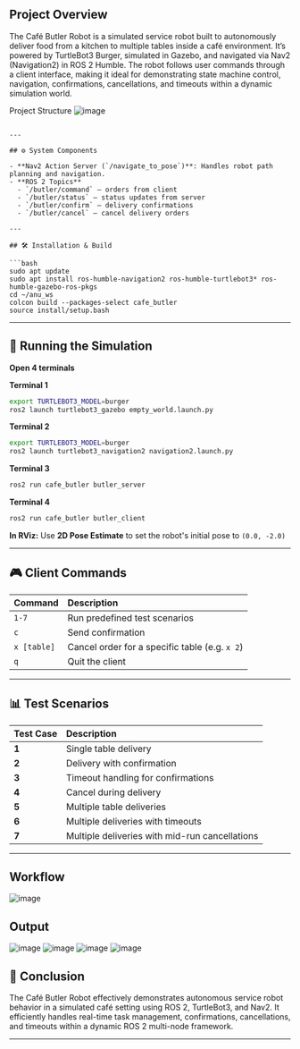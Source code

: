 ## Project Overview 

The Café Butler Robot is a simulated service robot built to autonomously deliver food from a kitchen to multiple tables inside a café environment. It’s powered by TurtleBot3 Burger, simulated in Gazebo, and navigated via Nav2 (Navigation2) in ROS 2 Humble.
The robot follows user commands through a client interface, making it ideal for demonstrating state machine control, navigation, confirmations, cancellations, and timeouts within a dynamic simulation world.

Project Structure 
![image](https://github.com/user-attachments/assets/e9a9be3b-7ef9-4fd2-aebb-512f490fa7b5)


```

---

## ⚙️ System Components

- **Nav2 Action Server (`/navigate_to_pose`)**: Handles robot path planning and navigation.
- **ROS 2 Topics**
  - `/butler/command` — orders from client  
  - `/butler/status` — status updates from server  
  - `/butler/confirm` — delivery confirmations  
  - `/butler/cancel` — cancel delivery orders  

---

## 🛠️ Installation & Build

```bash
sudo apt update
sudo apt install ros-humble-navigation2 ros-humble-turtlebot3* ros-humble-gazebo-ros-pkgs
cd ~/anu_ws
colcon build --packages-select cafe_butler
source install/setup.bash
```

---

## 🚀 Running the Simulation

**Open 4 terminals**

**Terminal 1**  
```bash
export TURTLEBOT3_MODEL=burger
ros2 launch turtlebot3_gazebo empty_world.launch.py
```

**Terminal 2**  
```bash
export TURTLEBOT3_MODEL=burger
ros2 launch turtlebot3_navigation2 navigation2.launch.py
```

**Terminal 3**  
```bash
ros2 run cafe_butler butler_server
```

**Terminal 4**  
```bash
ros2 run cafe_butler butler_client
```

**In RViz:** Use **2D Pose Estimate** to set the robot's initial pose to `(0.0, -2.0)`

---

## 🎮 Client Commands

| Command | Description |
|:-----------|:---------------------------|
| `1-7`      | Run predefined test scenarios |
| `c`        | Send confirmation |
| `x [table]`| Cancel order for a specific table (e.g. `x 2`) |
| `q`        | Quit the client |

---

## 📊 Test Scenarios

| Test Case | Description |
|:-----------|:--------------------------------|
| **1** | Single table delivery |
| **2** | Delivery with confirmation |
| **3** | Timeout handling for confirmations |
| **4** | Cancel during delivery |
| **5** | Multiple table deliveries |
| **6** | Multiple deliveries with timeouts |
| **7** | Multiple deliveries with mid-run cancellations |

---

## Workflow
![image](https://github.com/user-attachments/assets/a702b345-d164-4556-9644-d6a562f85aa5)

## Output 
![image](https://github.com/user-attachments/assets/f25e2fcd-8f12-4af5-b6e5-a1b880a0179c)
![image](https://github.com/user-attachments/assets/1b66a7d8-28e8-4d5e-b68f-2ec8d3b6b8bf)
![image](https://github.com/user-attachments/assets/e0ad8eaa-936e-4c08-b154-76e99b660955)
![image](https://github.com/user-attachments/assets/4914b578-0c68-448d-8c16-a30d1d20e964)


## 📌 Conclusion

The Café Butler Robot effectively demonstrates autonomous service robot behavior in a simulated café setting using ROS 2, TurtleBot3, and Nav2. It efficiently handles real-time task management, confirmations, cancellations, and timeouts within a dynamic ROS 2 multi-node framework.

---
